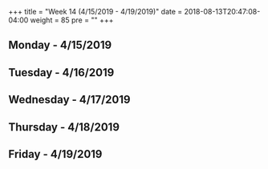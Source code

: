 +++
title = "Week 14 (4/15/2019 - 4/19/2019)"
date = 2018-08-13T20:47:08-04:00
weight = 85
pre = "<b></b>"
+++

## Monday - 4/15/2019

## Tuesday - 4/16/2019

## Wednesday - 4/17/2019

## Thursday - 4/18/2019

## Friday - 4/19/2019